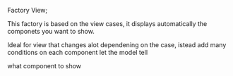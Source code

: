 Factory View;

This factory is based on the view cases, it displays automatically the componets you want to show.

Ideal for view that changes alot dependening on the case, istead add many conditions on each component let the model tell

what component to show
